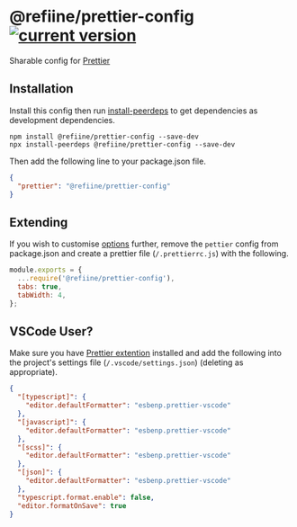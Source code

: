 # @refiine/prettier-config [![current version](https://img.shields.io/npm/v/@refiine/prettier-config.svg?style=flat-square)][projectnpm]

Sharable config for [Prettier][prettier]

## Installation

Install this config then run [install-peerdeps][ipeerdeps] to get dependencies
as development dependencies.

```
npm install @refiine/prettier-config --save-dev
npx install-peerdeps @refiine/prettier-config --save-dev
```

Then add the following line to your package.json file.

```json
{
  "prettier": "@refiine/prettier-config"
}
```

## Extending

If you wish to customise [options][prettieroptions] further, remove the `pettier`
config from package.json and create a prettier file (`/.prettierrc.js`) with the
following.

```js
module.exports = {
  ...require('@refiine/prettier-config'),
  tabs: true,
  tabWidth: 4,
};
```

## VSCode User?

Make sure you have [Prettier extention][prettiervscode] installed and add the
following into the project's settings file (`/.vscode/settings.json`) (deleting
as appropriate).

```json
{
  "[typescript]": {
    "editor.defaultFormatter": "esbenp.prettier-vscode"
  },
  "[javascript]": {
    "editor.defaultFormatter": "esbenp.prettier-vscode"
  },
  "[scss]": {
    "editor.defaultFormatter": "esbenp.prettier-vscode"
  },
  "[json]": {
    "editor.defaultFormatter": "esbenp.prettier-vscode"
  },
  "typescript.format.enable": false,
  "editor.formatOnSave": true
}
```

[projectnpm]: https://www.npmjs.com/package/@refiine/prettier-config
[prettier]: https://prettier.io/
[prettieroptions]: https://prettier.io/docs/en/options.html
[prettiervscode]: https://marketplace.visualstudio.com/items?itemName=esbenp.prettier-vscode
[ipeerdeps]: https://www.npmjs.com/package/install-peerdeps
